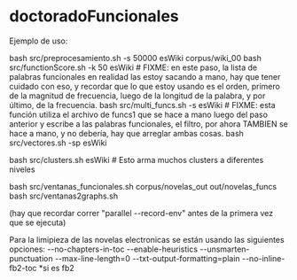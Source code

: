 # doctoradoFuncionales

Ejemplo de uso:

bash src/preprocesamiento.sh -s 50000 esWiki corpus/wiki_00
bash src/functionScore.sh -k 50 esWiki # FIXME: en este paso, la lista de palabras funcionales en realidad las estoy sacando a mano, hay que tener cuidado con eso, y recordar que lo que estoy usando es el orden, primero de la magnitud de frecuencia, luego de la longitud de la palabra, y por último, de la frecuencia.
bash src/multi_funcs.sh -s esWiki	# FIXME: esta función utiliza el archivo de funcs1 que se hace a mano luego del paso anterior y escribe a las palabras funcionales, el filtro, por ahora TAMBIEN se hace a mano, y no debería, hay que arreglar ambas cosas.
bash src/vectores.sh -sp esWiki

bash src/clusters.sh esWiki	# Esto arma muchos clusters a diferentes niveles

bash src/ventanas_funcionales.sh corpus/novelas_out out/novelas_funcs
bash src/ventanas2graphs.sh

(hay que recordar correr "parallel --record-env" antes de la primera vez que se ejecuta)

Para la limipieza de las novelas electronicas se están usando las siguientes opciones:
--no-chapters-in-toc
--enable-heuristics
--unsmarten-punctuation
--max-line-length=0
--txt-output-formatting=plain
--no-inline-fb2-toc *si es fb2
